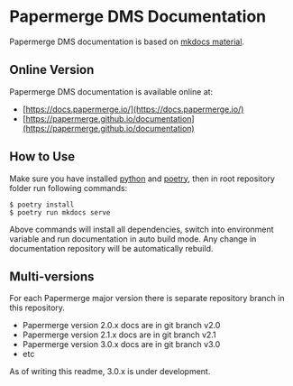 # Papermerge DMS Documentation

Papermerge DMS documentation is based on [mkdocs material](https://squidfunk.github.io/mkdocs-material/).

## Online Version

Papermerge DMS documentation is available online at:

- [https://docs.papermerge.io/](https://docs.papermerge.io/)
- [https://papermerge.github.io/documentation](https://papermerge.github.io/documentation)

## How to Use

Make sure you have installed [python](https://www.python.org/)
and [poetry](https://python-poetry.org/docs/), then in root repository
folder run following commands:

    $ poetry install
    $ poetry run mkdocs serve

Above commands will install all dependencies, switch into environment variable
and run documentation in auto build mode. Any change in documentation
repository will be automatically rebuild.

## Multi-versions

For each Papermerge major version there is separate repository branch in this
repository.

- Papermerge version 2.0.x docs are in git branch v2.0
- Papermerge version 2.1.x docs are in git branch v2.1
- Papermerge version 3.0.x docs are in git branch v3.0
- etc

As of writing this readme, 3.0.x is under development.
